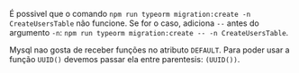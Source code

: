 É possivel que o comando `npm run typeorm migration:create -n CreateUsersTable` não funcione. Se for o caso, adiciona `--` antes do argumento `-n`:
`npm run typeorm migration:create -- -n CreateUsersTable`.

Mysql nao gosta de receber funções no atributo `DEFAULT`. Para poder usar a função `UUID()` devemos passar ela entre parentesis: `(UUID())`.